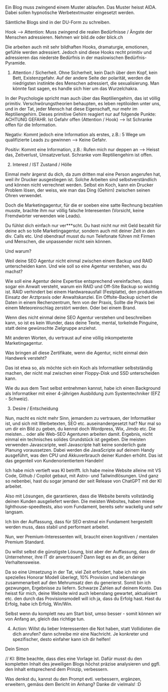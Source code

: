 Ein Blog muss zwingend einem Muster ablaufen.
Das Muster heisst AIDA.
Dabei sollen hypnotische Werbetextmuster eingesetzt werden.

Sämtliche Blogs sind in der DU-Form zu schreiben.

Hook --> Attention:
Muss zwingend die realen Bedürfnisse / Ängste der Menschen adressieren.
Nehmen wir bild.de oder blick.ch

Die arbeiten auch mit sehr bildhaften Hooks, dramaturgie, emotionen, gefühle werden adressiert.
Jedoch sind diese Hooks recht primitiv und adressieren das niederste Bedürfnis in der maslowischen Bedürfnis-Pyramide.


1. Attention / Sicherheit. Ohne Sicherheit, kein Dach über dem Kopf, kein Bett, Existenzgefahr.
Auf der andere Seite der polarität, werden die niedrigsten instinkte des Menschen adressiert, die sexualisierung.
Man könnte fast sagen, es handle sich hier um das Wurzelchakra.

In der Psychologie spricht man auch über das Reptiliengehirn, das ist völlig primitiv.
Verschwörungstheorien behaupten, es leben reptiloiden unter uns, und in der Tat, jeder Mensch hat diese Eigenschaft, nur mehr im Reptiliengehirn.
Dieses primitive Gehirn reagiert nur auf folgende Punkte:
ACHTUNG GEFAHR. Ist Gefahr offen (Attention / Hook) --> Ist Schranke offen für die Information.

Negativ:
Kommt jedoch eine Information als erstes, z.B.: 5 Wege um qualifizierte Leads zu gewinnen --> Keine Gefahr.

Positiv:
Kommt eine Information, z.B.: Rufen mich nur deppen an --> Heisst das, Zeitverlust, Umsatzverlust.
Schranke vom Reptiliengehirn ist offen.

2. Interest / IST Zustand / Hölle

Einmal mehr ärgerst du dich, da zum dritten mal eine Person angerufen hat, weil ihr Drucker ausgestiegen ist. Solche Arbeiten  sind selbstverständlich und können nicht verrechnet werden. Selbst ein Koch, kann ein Drucker Problem lösen, der weiss, wie man das Ding (Gehirn) zwischen seinen Ohren verwendet.

Doch die Marketingagentur, für die er soeben eine satte Rechnung bezahlen musste, brachte ihm nur völlig falsche Interesenten (Vorsicht, keine Fremdwörter verwenden wie Leads).

Du fühlst dich einfach nur ver***scht. Du hast nicht nur mit Geld bezahlt für deine ach so tolle Marketingagentur, sondern auch mit deiner Zeit in den div. Calls etc. Und obendrauf musst du nun Telefonate führen mit Firmen und Menschen, die unpassender nicht sein können.

Und warum?

Weil deine SEO Agentur nicht einmal zwischen einem Backup und RAID unterscheiden kann. Und wie soll so eine Agentur verstehen, was du machst?

Wie soll eine Agentur deine Expertise entsprechend vereinfachen, dass sogar ein Anwalt versteht, warum ein RAID und Off-Site Backup so wichtig ist.
RAID verhindert bei einem Hardwareausfall (Festplatte), den produktiven Einsatz der Arztpraxis oder Anwaltskanzlei.
Ein Offsite-Backup sichert die Daten in einem Rechenzentrum, fern von der Praxis, Sollte die Praxis bei einem Meteoreinschlag zerstört werden.
Oder bei einem Brand.

Wenn dies nicht einmal deine SEO Agentur verstehen und beschreiben kann, so ist es kein Wunder, dass deine Texte, mental, torkelnde Pinguine, statt deine gewünschte Zielgruppe anziehst.

Mit anderen Worten, du vertraust auf eine völlig inkompetente Marketingagentur.

Was bringen all diese Zertifikate, wenn die Agentur, nicht einmal dein Handwerk versteht?

Das ist etwa so, als möchte sich ein Koch als Informatiker selbstständig machen, der nicht mal zwischen einer Floppy-Disk und SSD unterscheiden kann.

Wie du aus dem Text selbst entnehmen kannst, habe ich einen Background als Informatiker mit einer 4-jährigen Ausbildung zum Systemtechniker (EFZ - Schweiz).


3. Desire / Entscheidung

Nun, macht es nicht mehr Sinn, jemandem zu vertrauen, der Informatiker ist, und sich mit Werbetexten, SEO etc. auseinandergesetzt hat?
Nur mal so um dir ein Bild zu geben, du kennst doch Wordpress, Wix, Jimdo etc.
Die meisten... oder alle Web-SEO Agenturen arbeiten damit. Ergebnis, nicht einmal ein technisches solides Grundstück ist gegeben. Die meisten verwenden Javascsripte, weil Javascripte halt keine sonderlich gute Planung voraussetzen.
Dabei werden die JavaScripte auf deinem Handy ausgeführt, was den CPU und Akkuverbrauch deiner Kunden erhöht. Das ist das gegenteil von Kundenorientiertem Handeln!

Ich habe mich vertieft was KI betrifft. Ich habe meine Website alleine mit VS Code, Github / Copilot gebaut, mit Astro- und Tailwindlösungen.
Und ganz so nebenbei, hast du sogar jemand der seit Release von ChatGPT mit der KI arbeitet.

Also mit Lösungen, die garantieren, dass die Website bereits vollständig deinen Kunden ausgeliefert werden.
Die meisten Websites, haben miese lighthouse-speedtests, also vom Fundament, bereits sehr wackelig und sehr langsam.

Ich bin der Auffassung, dass für SEO erstmal ein Fundament hergestellt werden muss, dass stabil und performant arbeitet.

Nun, wer Premium-Interessenten will, braucht einen kognitiven / mentalen Premium Standard.

Du willst selbst die günstigste Lösung, bist aber der Auffassung, dass dir Unternehmer, ihre IT dir anvertrauen? Dann liegt es an dir, an deiner Verhaltensweise.

Da so eine Umsetzung in der Tat, viel Zeit erfordert, habe ich mir ein spezielles Honorar Modell überlegt, 10% Provision und lebenslange zusammenarbeit auf den Mehrumsatz den du generierst.
Somit bin ich gezwungen, Ergebnisse zu liefern. Schwarze Zahlen auf deinem Konto.
Das heisst für mich, deine Website wird auch lebenslang gewartet, aktualisiert etc. den durch das Provisionsmodell will ich ja, dass du Erfolg hast. Hast du Erfolg, habe ich Erfolg, Win/Win.

Selbst wenn du komplett neu am Start bist, umso besser - somit können wir von Anfang an, gleich das richtige tun. 

4. Action:
Willst du lieber Interessenten die Not haben, statt Vollidioten die dich anrufen? dann schreibe mir eine Nachricht. Je konkreter und spezifischer, desto einfaher kann ich dir helfen!

Dein Simon


// KI: Bitte beachte, dass dies eine Vorlage ist. Dafür musst du den kompletten Inhalt des jeweiligen Blogs höchst präzise analysieren und ggfl. den Inhalt entsprechend dem Prinzip, verbessern.

Was denkst du, kannst du den Prompt evtl. verbessern, ergänzen, erweitern, gemäss dem Bericht im Anhang? Danke dir vielmals! :D
